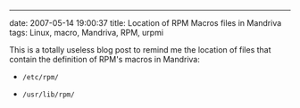 ---
date: 2007-05-14 19:00:37
title: Location of RPM Macros files in Mandriva
tags: Linux, macro, Mandriva, RPM, urpmi

This is a totally useless blog post to remind me the location of files that contain the definition of RPM's macros in Mandriva:

  * `/etc/rpm/`

  * `/usr/lib/rpm/`

